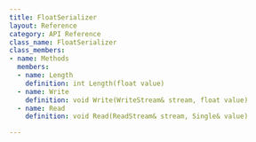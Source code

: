 ```yaml
---
title: FloatSerializer
layout: Reference
category: API Reference
class_name: FloatSerializer
class_members:
- name: Methods
  members:
  - name: Length
    definition: int Length(float value)
  - name: Write
    definition: void Write(WriteStream& stream, float value)
  - name: Read
    definition: void Read(ReadStream& stream, Single& value)

---
```

